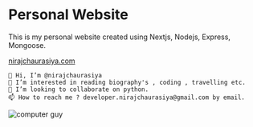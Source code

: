 # Personal Website

This is my personal website created using Nextjs, Nodejs, Express, Mongoose.

[nirajchaurasiya.com](https://nirajchaurasiya.com)

    👋 Hi, I’m @nirajchaurasiya
    👀 I’m interested in reading biography's , coding , travelling etc.
    💞️ I’m looking to collaborate on python.
    📫 How to reach me ? developer.nirajchaurasiya@gmail.com by email.

![computer guy](https://www.zdnet.com/a/img/resize/12468ebdce35fc9c8db2ae4435fc6eb9217044b6/2020/06/09/317cb4e4-ceee-4f52-9532-2bb5002fa9cd/istock-1204374118.jpg?auto=webp&fit=crop&height=900&width=1200)
